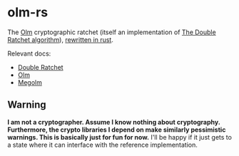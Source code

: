 # olm-rs

The [Olm](https://git.matrix.org/git/olm) cryptographic ratchet (itself an
implementation of [The Double Ratchet
algorithm](https://whispersystems.org/docs/specifications/doubleratchet/)),
[rewritten in rust](https://transitiontech.ca/random/RIIR).

Relevant docs: 

  - [Double Ratchet](https://whispersystems.org/docs/specifications/doubleratchet/doubleratchet.pdf)
  - [Olm](https://git.matrix.org/git/olm/about/docs/olm.rst)
  - [Megolm](https://git.matrix.org/git/olm/about/docs/megolm.rst)

## Warning

__I am not a cryptographer.  Assume I know nothing about cryptography.
Furthermore, the crypto libraries I depend on make similarly pessimistic
warnings.  This is basically just for fun for now.__
I'll be happy if it just gets to a state where it can interface with the
reference implementation.
